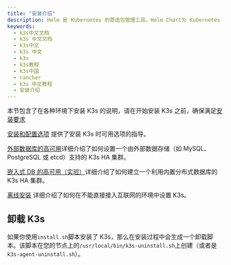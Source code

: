 ```yaml
---
title: "安装介绍"
description: Helm 是 Kubernetes 的首选包管理工具。Helm Chart为 Kubernetes YAML 清单文件提供了模板化语法。通过 Helm，我们可以创建可配置的部署，而不仅仅是使用静态文件。
keywords:
  - k3s中文文档
  - k3s 中文文档
  - k3s中文
  - k3s 中文
  - k3s
  - k3s教程
  - k3s中国
  - rancher
  - k3s 中文教程
  - 安装介绍
---
```


本节包含了在各种环境下安装 K3s 的说明，请在开始安装 K3s 之前，确保满足[安装要求](/docs/k3s/installation/installation-requirements/_index)

[安装和配置选项](/docs/k3s/installation/install-options/_index) 提供了安装 K3s 时可用选项的指导。

[外部数据库的高可用](/docs/k3s/installation/ha/_index)详细介绍了如何设置一个由外部数据存储（如 MySQL、PostgreSQL 或 etcd）支持的 K3s HA 集群。

[嵌入式 DB 的高可用（实验）](/docs/k3s/installation/ha-embedded/_index)详细介绍了如何建立一个利用内置分布式数据库的 K3s HA 集群。

[离线安装](/docs/k3s/installation/airgap/_index) 详细介绍了如何在不能直接接入互联网的环境中设置 K3s。

## 卸载 K3s

如果你使用`install.sh`脚本安装了 K3s，那么在安装过程中会生成一个卸载脚本。该脚本在您的节点上的`/usr/local/bin/k3s-uninstall.sh`上创建（或者是`k3s-agent-uninstall.sh`）。
